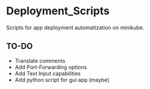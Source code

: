 # Deployment_Scripts
Scripts for app deployment automatization on minikube.
## TO-DO
* Translate comments
* Add Port-Forwarding options
* Add Text Input capabilities
* Add python script for gui app (maybe)
